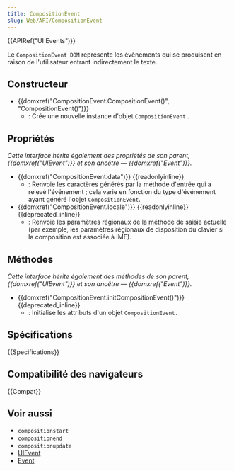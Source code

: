 ```yaml
---
title: CompositionEvent
slug: Web/API/CompositionEvent
---
```


{{APIRef("UI Events")}}

Le `CompositionEvent DOM` représente les évènements qui se produisent en raison de l'utilisateur entrant indirectement le texte.

## Constructeur

- {{domxref("CompositionEvent.CompositionEvent()", "CompositionEvent()")}}
  - : Crée une nouvelle instance d'objet `CompositionEvent` .

## Propriétés

_Cette interface hérite également des propriétés de son parent, {{domxref("UIEvent")}} et son ancêtre — {{domxref("Event")}}._

- {{domxref("CompositionEvent.data")}} {{readonlyinline}}
  - : Renvoie les caractères générés par la méthode d'entrée qui a relevé l'événement ; cela varie en fonction du type d'événement ayant généré l'objet `CompositionEvent`.
- {{domxref("CompositionEvent.locale")}} {{readonlyinline}} {{deprecated_inline}}
  - : Renvoie les paramètres régionaux de la méthode de saisie actuelle (par exemple, les paramètres régionaux de disposition du clavier si la composition est associée à IME).

## Méthodes

_Cette interface hérite également des méthodes de son parent, {{domxref("UIEvent")}} et son ancêtre — {{domxref("Event")}}._

- {{domxref("CompositionEvent.initCompositionEvent()")}} {{deprecated_inline}}
  - : Initialise les attributs d'un objet `CompositionEvent.`

## Spécifications

{{Specifications}}

## Compatibilité des navigateurs

{{Compat}}

## Voir aussi

- `compositionstart`
- `compositionend`
- `compositionupdate`
- [UIEvent](/fr/docs/Web/API/UIEvent)
- [Event](/fr/docs/Web/API/Event)
